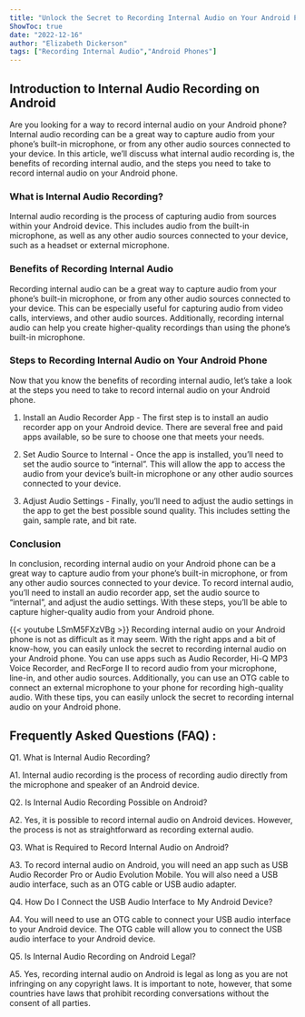 ```yaml
---
title: "Unlock the Secret to Recording Internal Audio on Your Android Phone!"
ShowToc: true 
date: "2022-12-16"
author: "Elizabeth Dickerson" 
tags: ["Recording Internal Audio","Android Phones"]
---
```

## Introduction to Internal Audio Recording on Android

Are you looking for a way to record internal audio on your Android phone? Internal audio recording can be a great way to capture audio from your phone’s built-in microphone, or from any other audio sources connected to your device. In this article, we’ll discuss what internal audio recording is, the benefits of recording internal audio, and the steps you need to take to record internal audio on your Android phone. 

### What is Internal Audio Recording?

Internal audio recording is the process of capturing audio from sources within your Android device. This includes audio from the built-in microphone, as well as any other audio sources connected to your device, such as a headset or external microphone. 

### Benefits of Recording Internal Audio

Recording internal audio can be a great way to capture audio from your phone’s built-in microphone, or from any other audio sources connected to your device. This can be especially useful for capturing audio from video calls, interviews, and other audio sources. Additionally, recording internal audio can help you create higher-quality recordings than using the phone’s built-in microphone.  

### Steps to Recording Internal Audio on Your Android Phone

Now that you know the benefits of recording internal audio, let’s take a look at the steps you need to take to record internal audio on your Android phone. 

1. Install an Audio Recorder App - The first step is to install an audio recorder app on your Android device. There are several free and paid apps available, so be sure to choose one that meets your needs. 

2. Set Audio Source to Internal - Once the app is installed, you’ll need to set the audio source to “internal”. This will allow the app to access the audio from your device’s built-in microphone or any other audio sources connected to your device. 

3. Adjust Audio Settings - Finally, you’ll need to adjust the audio settings in the app to get the best possible sound quality. This includes setting the gain, sample rate, and bit rate. 

### Conclusion

In conclusion, recording internal audio on your Android phone can be a great way to capture audio from your phone’s built-in microphone, or from any other audio sources connected to your device. To record internal audio, you’ll need to install an audio recorder app, set the audio source to “internal”, and adjust the audio settings. With these steps, you’ll be able to capture higher-quality audio from your Android phone.

{{< youtube LSmM5FXzVBg >}} 
Recording internal audio on your Android phone is not as difficult as it may seem. With the right apps and a bit of know-how, you can easily unlock the secret to recording internal audio on your Android phone. You can use apps such as Audio Recorder, Hi-Q MP3 Voice Recorder, and RecForge II to record audio from your microphone, line-in, and other audio sources. Additionally, you can use an OTG cable to connect an external microphone to your phone for recording high-quality audio. With these tips, you can easily unlock the secret to recording internal audio on your Android phone.

## Frequently Asked Questions (FAQ) :
Q1. What is Internal Audio Recording?

A1. Internal audio recording is the process of recording audio directly from the microphone and speaker of an Android device.

Q2. Is Internal Audio Recording Possible on Android?

A2. Yes, it is possible to record internal audio on Android devices. However, the process is not as straightforward as recording external audio.

Q3. What is Required to Record Internal Audio on Android?

A3. To record internal audio on Android, you will need an app such as USB Audio Recorder Pro or Audio Evolution Mobile. You will also need a USB audio interface, such as an OTG cable or USB audio adapter.

Q4. How Do I Connect the USB Audio Interface to My Android Device?

A4. You will need to use an OTG cable to connect your USB audio interface to your Android device. The OTG cable will allow you to connect the USB audio interface to your Android device.

Q5. Is Internal Audio Recording on Android Legal?

A5. Yes, recording internal audio on Android is legal as long as you are not infringing on any copyright laws. It is important to note, however, that some countries have laws that prohibit recording conversations without the consent of all parties.


